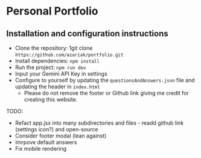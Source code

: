 # Personal Portfolio

## Installation and configuration instructions 
- Clone the repository: 1git clone `https://github.com/azariak/portfolio.git`
- Install dependencies: `npm install`
- Run the project: `npm run dev`
- Input your Gemini API Key in settings
- Configure to yourself by updating the `questionsAndAnswers.json` file and updating the header in `index.html`
    - Please do not remove the footer or Github link giving me credit for creating this website.

TODO:
- Refact app.jsx into many subdirectories and files - readd github link (settings icon?) and open-source
- Consider footer modal (lean against)
- Imrpove default answers
- Fix mobile rendering